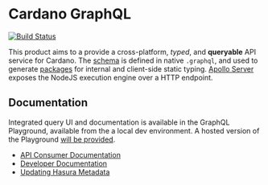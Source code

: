 # Cardano GraphQL
[![Build Status](http://13.238.211.79:8080/buildStatus/icon?job=cardano-graphql%2Fdevelop)](http://13.238.211.79:8080/blue/organizations/jenkins/cardano-graphql/)

This product aims to a provide a cross-platform, _typed_, and **queryable** API service for Cardano. The [schema](src_temp/schema.graphql) is defined in native `.graphql`, and used to generate [packages](src/generated_packages/README.md) for internal and client-side static typing. [Apollo Server](https://www.apollographql.com/docs/apollo-server/) exposes the NodeJS execution engine over a HTTP endpoint. 

## Documentation
Integrated query UI and documentation is available in the GraphQL Playground, available from the a local dev environment. A hosted version of the Playground [will be provided](https://github.com/input-output-hk/cardano-graphql/issues/9).

- [API Consumer Documentation](./docs/api_consumer)
- [Developer Documentation](./docs/developer)
- [Updating Hasura Metadata](./docs/hasura)


